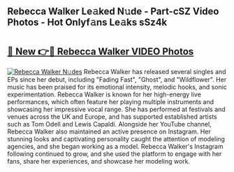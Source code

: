 ## Rebecca Walker Le𝚊ked N𝚞de - Part-cSZ Video Photos - Hot Onlyf𝚊ns Le𝚊ks sSz4k

# <h2><a href="http://ab3103.deff.icu/?id=Rebecca+Walker">🔗 New 👉🔴 Rebecca Walker VIDEO Photos</a></h2>

[![Rebecca Walker N𝚞des](https://i.imgur.com/rIISA9y.gif)](http://ab3103.deff.icu/?id=Rebecca+Walker)
Rebecca Walker has released several singles and EPs since her debut, including "Fading Fast", "Ghost", and "Wildflower". Her music has been praised for its emotional intensity, melodic hooks, and sonic experimentation. Rebecca Walker is known for her high-energy live performances, which often feature her playing multiple instruments and showcasing her impressive vocal range. She has performed at festivals and venues across the UK and Europe, and has supported established artists such as Tom Odell and Lewis Capaldi. Alongside her YouTube channel, Rebecca Walker also maintained an active presence on Instagram. Her stunning looks and captivating personality caught the attention of modeling agencies, and she began working as a model. Rebecca Walker's Instagram following continued to grow, and she used the platform to engage with her fans, share her experiences, and showcase her modeling work.
